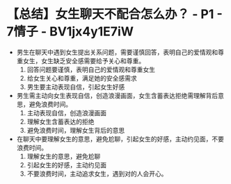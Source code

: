 # 【总结】女生聊天不配合怎么办？ - P1 - 7情子 - BV1jx4y1E7iW

-   男生在聊天中遇到女生提出关系问题，需要谨慎回答，表明自己的爱情观和尊重女生，女生缺乏安全感需要给予关心和尊重。
    1.  回答问题要谨慎，表明自己的爱情观和尊重女生
    2.  给女生关心和尊重，满足她的安全感需求
    3.  男生要主动表现自信，引起女生好感
-   男生需主动向女生表现自信，创造浪漫画面，女生含蓄表达拒绝需理解背后意思，避免浪费时间。
    1.  主动表现自信，创造浪漫画面
    2.  理解女生含蓄表达的拒绝
    3.  避免浪费时间，理解女生背后的意思
-   在聊天中要理解女生的意思，避免尬聊，引起女生的好感，主动约见面，不要浪费时间。
    1.  理解女生的意思，避免尬聊
    2.  引起女生的好感，主动约见面
    3.  不要浪费时间，主动追求女生，遇到对的人会开心。